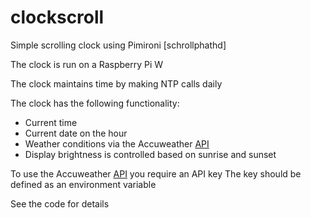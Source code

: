 # clockscroll

Simple scrolling clock using Pimironi [schrollphathd]

The clock is run on a Raspberry Pi W

The clock maintains time by making NTP calls daily

The clock has the following functionality:

* Current time
* Current date on the hour
* Weather conditions via the Accuweather [API]
* Display brightness is controlled based on sunrise and sunset

To use the Accuweather [API] you require an API key
The key should be defined as an environment variable

See the code for details

[scrollphathd]: https://shop.pimoroni.com/products/scroll-phat-hd
[API]: https://developer.accuweather.com/apis